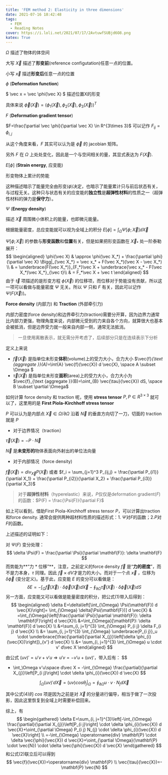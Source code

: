 ```yaml
---
title: 'FEM method 2: Elasticity in three dimensions'
date: 2021-07-16 18:42:48
tags: 
  - FEM
  - Reading Notes
cover: https://i.loli.net/2021/07/17/2AvtuwfSUBjd6O8.png
katex: True
---
```


$\Omega$ 描述了物体的体空间

大写 $\vec X$ 描述了**形变前**(reference configutation)任意一点的位置。

小写 $\vec x$ 描述**形变后**任意一点的位置

$\phi$  (**Deformation function**)

 $ \vec x = \vec \phi(\vec X) $  描述位置X的形变

具体来说 $\vec \phi(\vec X) = (\phi_1(\vec X), \phi_2(\vec X), \phi_3(\vec X))^T$



$F$ (**Deformation gradient tensor**)

$F=\frac{\partial \vec \phi}{\partial \vec X} \in R^{3\times 3}$  可以记作 $F_{ij} = \phi_{i,j}$

从这个角度来看，$F$ 其实可以认为是 $\vec \phi$ 的 jacobian 矩阵。

另外 $F$ 在 $\Omega$ 上处处变化，因此是一个与空间相关的量，其显式表达为 $F(\vec X)$.



$E[\phi]$ (**Strain energy**, 应变能)

形变物体上累计的势能

这种描述暗示了能量完全由形变($\phi$)决定，也暗示了能量累计只与前后状态有关，与过程无关。这种只与状态有关的应变能的**独立性**是**超弹性材料**的性质之一（超弹性材料的弹力是**保守力**）。



$\Psi$ (**Energy density**)

描述 $\vec X$ 周围微小体积上的能量，也即微元能量。

根据能量密度，总应变能就可以视为全域上的积分 $E[\phi] = \int_\Omega \Psi[\phi;\vec X]d\vec X$ 

$\Psi[\phi;\vec X]$ 的参数与**形变函数**和**位置**有关，但是如果把形变函数在 $\vec X_*$ 处一阶泰勒展开：
$$
\begin{aligned}
\phi(\vec X) & \approx \phi(\vec X_*) + \frac{\partial \phi}{\partial \vec X} \Bigg|_{\vec X_*}
= \vec x_* + F(\vec X_*)(\vec X - \vec X_*) \\
& = \underbrace{F(\vec X_*)}_{F_*}\vec X + \underbrace{\vec x_* - F(\vec X_*)\vec X_*}_{\vec t}\\
& = F_*\vec X + \vec t
\end{aligned}
$$
由于 $\vec t$ 项描述的是形变方程 $\phi(\vec X)$ 的位移项，而位移对于势能没有贡献，所以这一项可以看做与能量密度 $\Psi$ 无关。所以 $\Psi$ 只和 $F$ 有关，因此可以记作 $\Psi(F(\vec X))$。 



**Force density**  (内部力) 和 **Traction** (外部牵引力)

内部力密度(force density)和边界牵引力(traction)需要分开算，因为边界力通常比内部力更强，物理角度来说，内部微元受到的力来自各个方向，就算很大也基本会被抵消，但是边界受力就一般来自内部一侧，通常无法抵消。

> 一旦使用离散表示，就无需分开考虑了，后续部分只是在连续表示下分析

定义上来说

- $\vec f(\vec X)$ 是指单位未形变**体积**(volume)上的受力大小，合力大小 $\vec{f}_{\text {aggregate }}(A)=\int_{A} \vec{f}(\vec{X}) d \vec{X}, \space A \subset \Omega $
- $\vec \tau(\vec X)$ 是指单位未形变**面积**(area)上的受力大小，合力大小为 $\vec{f}_{\text {aggregate }}(B)=\oint_{B} \vec{\tau}(\vec{X}) dS, \space B \subset \partial \Omega$

如何计算 force density 和 traction 呢，使用 **stress tensor** $P, P \in R^{3\times3}$ 就可以了，这里用的是 **First Piola-Kirchhoff stress tensor**

$P$ 可以认为是内部点 $\vec X \in \Omega/\partial\Omega$ 沿着 $\vec N$ 的垂直方向切了一刀，切面的 traction 就是 $P$

- 对于边界情况（traction）

$\vec \tau(\vec X) = -P \cdot\vec N$

$\vec N$ 是**未变形的**物体表面向外射出的单位法向量

- 对于内部情况（force density)

$\vec f(\vec X) = div_{\vec X} P(\vec X)$ 或者 $f_i = \sum_{j=1}^3 P_{ij,j} = \frac{\partial P_{i1}}{\partial X_1} + \frac{\partial P_{i2}}{\partial X_2} + \frac{\partial P_{i3}}{\partial X_3}$

>  对于**超弹性材料**（hyperelastic）来说，$P$仅仅是deformation gradient($F$)的函数：$P(F) = \frac{\Psi(F)}{\partial F}$

如上可以看到，借助First Piola-Kirchhoff stress tensor $P$，可以计算出traction和force density. 通常会提供两种超材料性质的描述形式：1. $\Psi$对$F$的函数；2.$P$对$F$的函数。



上述描述的证明如下：

对 $\Psi(F)$ 变分处理： 
$$
\delta \Psi(F) = \frac{\partial \Psi}{\partial \mathbf{F}}: \delta \mathbf{F}
$$
而势能为**“力 * 位移”**，注意，之前定义的force density $\vec f$ 是“**力的密度**”，而不是力本身，$\tau$ 同理。因此 $\vec f \times dV$才是力的大小。而对于一个点 $\vec x$ ，位移为 $\delta \vec \phi$ (变分定义)。基于此，应变能 $E$ 的变分可以看做是：
$$
\delta E=-\int_{\Omega} \vec{f}(\vec{X}) \cdot \delta \vec{\phi}(\vec{X}) d \vec{X}-\oint_{\partial \Omega} \vec{\tau}(\vec{X}) \cdot \delta \vec{\phi}(\vec{X}) d S
$$
另一方面，应变能又可以看做是能量密度的积分，把公式(1)带入后得到：
$$
\begin{aligned}
\delta E=\delta\left[\int_{\Omega} \Psi(\mathbf{F}) d \vec{X}\right]= \int_{\Omega} \delta[\Psi(\mathbf{F})] d \vec{X}
& =\int_{\Omega}\left[\frac{\partial \Psi}{\partial \mathbf{F}}: \delta \mathbf{F}\right] d \vec{X}\\
&=\int_{\Omega}[\mathbf{P}: \delta \mathbf{F}] d \vec{X} \\
&=\sum_{i, j=1}^{3} \int_{\Omega} P_{i j} \delta F_{i j} d \vec{X} \\ 
&= \sum_{i, j=1}^{3} \int_{\Omega} \underbrace{P_{i j}}_u \cdot \underbrace{\frac{\partial}{\partial X_{j}}\left[\delta \phi_{i}(\vec{X})\right]}_{v'} d \vec{X} \\
&= \sum_{i, j=1}^{3} \int_{\Omega} u \cdot v' d\vec X
\end{aligned}
$$


由公式 $(uv)' = u'v + v'u \Longrightarrow u'v =  - v'u + (uv)'$，带入后有：
$$
- \int_\Omega v'u\space d\vec X = -\int_{\Omega} \frac{\partial}{\partial X_{j}}\left[P_{i j}\right] \cdot \delta \phi_{i}(\vec{X}) d \vec{X}
$$

$$
\int_\Omega (uv)' d\vec X = (uv) cos \theta_j \Bigg|_\Omega = \oint_{\partial \Omega} u \cdot v\cdot N_j d\vec X
$$

其中公式(4)的 $cos$ 项是因为之前是对 $\vec X$ 的分量进行偏导，相当于做了一次投影，因此这里恢复到全域上时需要补偿回来。

综上，有
$$
\begin{gathered}
\delta E=\sum_{i, j=1}^{3}\left[-\int_{\Omega} \frac{\partial}{\partial X_{j}}\left[P_{i j}\right] \cdot \delta \phi_{i}(\vec{X}) d \vec{X}+\oint_{\partial \Omega} P_{i j} N_{j} \cdot \delta \phi_{i}(\vec{X}) d \vec{X}\right] \\
=-\int_{\Omega} \operatorname{div} \mathbf{P} \cdot \delta \vec{\phi}(\vec{X}) d \vec{X}+\oint_{\partial \Omega}(\mathbf{P} \cdot \vec{N}) \cdot \delta \vec{\phi}(\vec{X}) d \vec{X}
\end{gathered}
$$
和公式(2)联立后可以得到
$$
\vec{f}(\vec{X})=\operatorname{div} \mathbf{P} \\
\vec{\tau}(\vec{X})=-\mathbf{P} \vec{N}
$$

